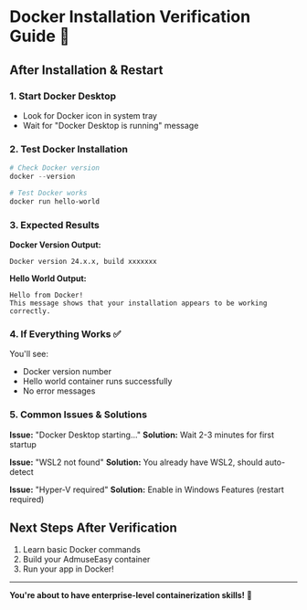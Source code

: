 # Docker Installation Verification Guide 🐳

## After Installation & Restart

### 1. Start Docker Desktop
- Look for Docker icon in system tray
- Wait for "Docker Desktop is running" message

### 2. Test Docker Installation
```powershell
# Check Docker version
docker --version

# Test Docker works
docker run hello-world
```

### 3. Expected Results

**Docker Version Output:**
```
Docker version 24.x.x, build xxxxxxx
```

**Hello World Output:**
```
Hello from Docker!
This message shows that your installation appears to be working correctly.
```

### 4. If Everything Works ✅
You'll see:
- Docker version number
- Hello world container runs successfully
- No error messages

### 5. Common Issues & Solutions

**Issue:** "Docker Desktop starting..."
**Solution:** Wait 2-3 minutes for first startup

**Issue:** "WSL2 not found"
**Solution:** You already have WSL2, should auto-detect

**Issue:** "Hyper-V required"
**Solution:** Enable in Windows Features (restart required)

## Next Steps After Verification
1. Learn basic Docker commands
2. Build your AdmuseEasy container
3. Run your app in Docker!

---
**You're about to have enterprise-level containerization skills!** 🚀